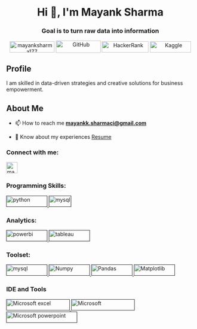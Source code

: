 <h1 align="center">Hi 👋, I'm Mayank Sharma</h1>
<h3 align="center">Goal is to turn raw data into information</h3>


<p align="center">
  <a href="https://linkedin.com/in/mayanksharma177" target="blank"><img align="center" src="https://camo.githubusercontent.com/591c02e8ff595d43e0b35b1b29aed639a7154b959cd8f8c854b9e176d885b094/68747470733a2f2f696d672e736869656c64732e696f2f62616467652f4c696e6b6564496e2d3030373742353f7374796c653d666f722d7468652d6261646765266c6f676f3d6c696e6b6564696e266c6f676f436f6c6f723d7768697465" alt="mayanksharma177" height="30" width="120" /></a>
  <a href="https://github.com/your-github-username" target="blank"><img align="center" src="https://camo.githubusercontent.com/e8608a6316b9d88ea49559b15837c90b1c14fb172ca6743b50150cd54f208e26/68747470733a2f2f696d672e736869656c64732e696f2f62616467652f4769744875622d3130303030303f7374796c653d666f722d7468652d6261646765266c6f676f3d676974687562266c6f676f436f6c6f723d7768697465" alt="GitHub" height="33" width="120" /></a>
  <a href="https://www.hackerrank.com/your-hackerrank-username" target="blank"><img align="center" src="https://camo.githubusercontent.com/7f903912e470cb82cb5a495f7c55dbb42d84af2c4a29c5fba2103a6eda9c206e/68747470733a2f2f696d672e736869656c64732e696f2f62616467652f2d4861636b657272616e6b2d3245433836363f7374796c653d666f722d7468652d6261646765266c6f676f3d4861636b657252616e6b266c6f676f436f6c6f723d7768697465" alt="HackerRank" height="30" width="125" /></a>
  <a href="https://www.kaggle.com/your-kaggle-username" target="blank"><img align="center" src="https://camo.githubusercontent.com/74f4165a70cf43b25e5e8df17a045426ddbf698b625a7c71c0a6412daa4eb011/68747470733a2f2f696d672e736869656c64732e696f2f62616467652f4b6167676c652d3033356137643f7374796c653d666f722d7468652d6261646765266c6f676f3d6b6167676c65266c6f676f436f6c6f723d7768697465" alt="Kaggle" height="30" width="110" /></a>
</p>


<h2>Profile</h2>
<p>I am skilled in data-driven strategies and creative solutions for business empowerment.</p>

<h2>About Me</h2>

- 📫 How to reach me **mayankk.sharmaci@gmail.com**

- 📄 Know about my experiences [Resume](https://drive.google.com/file/d/17x635tTmt4Fp7WPiYIKfzQYngdC09hra/view?usp=drive_link)

<h3 align="left">Connect with me:</h3>
<p align="left">
<a href="https://linkedin.com/in/mayanksharma177" target="blank"><img align="center" src="https://raw.githubusercontent.com/rahuldkjain/github-profile-readme-generator/master/src/images/icons/Social/linked-in-alt.svg" alt="mayanksharma177" height="30" width="30" /></a>
</p>

<h3 align="left">Programming Skills:</h3>
<p align="left"> 

<a href="" target="_blank" rel="noreferrer">
    <img src="https://camo.githubusercontent.com/bb64b34d04a01cfa79658e2704085740d88e209c21905d0f5b55ebc87a83aa3a/68747470733a2f2f696d672e736869656c64732e696f2f62616467652f507974686f6e2d4646443433423f7374796c653d666f722d7468652d6261646765266c6f676f3d707974686f6e266c6f676f436f6c6f723d626c7565" alt="python" width="110" height="30"/>
  </a>


  <a href="" target="_blank" rel="noreferrer">
    <img src="https://camo.githubusercontent.com/89c0c631bae986c489a975ba0e7042d85633bc0f1dd4030c3fa9163db0f9b57b/68747470733a2f2f696d672e736869656c64732e696f2f62616467652f522d3237364443333f7374796c653d666f722d7468652d6261646765266c6f676f3d72266c6f676f436f6c6f723d7768697465" alt="mysql" width="60" height="30"/>
  </a> 


<h3 align="left">Analytics:</h3>
 </a> 
  <a href="" target="_blank" rel="noreferrer">
    <img src="https://camo.githubusercontent.com/5e0632cec7067f42e3137dbabf5a86601c1e2ded8cab8452fb26f98a083c5b95/68747470733a2f2f696d672e736869656c64732e696f2f62616467652f506f77657242492d4632433831313f7374796c653d666f722d7468652d6261646765266c6f676f3d506f7765722532304249266c6f676f436f6c6f723d7768697465" alt="powerbi" width="110" height="30"/>
  </a>

  <a href="" target="_blank" rel="noreferrer">
    <img src="https://camo.githubusercontent.com/83ae0d099431c4a77fc15f7f19c767cf76b0e9cb12f4348a6583c233e2826424/68747470733a2f2f696d672e736869656c64732e696f2f62616467652f5461626c6561752d4539373632373f7374796c653d666f722d7468652d6261646765266c6f676f3d5461626c656175266c6f676f436f6c6f723d7768697465" alt="tableau" width="110" height="30"/>
  </a>

<h3 align="left">Toolset: </h3>
</a> 
  <a href="" target="_blank" rel="noreferrer">
    <img src="https://camo.githubusercontent.com/b26699b50f121ded46e4f9f975eb7f48a9eb43e81582986c4b98766592576c01/68747470733a2f2f696d672e736869656c64732e696f2f62616467652f4d7953514c2d3030354338343f7374796c653d666f722d7468652d6261646765266c6f676f3d6d7973716c266c6f676f436f6c6f723d7768697465" alt="mysql" width="110" height="30"/>

  </a>
  <a href="" target="_blank" rel="noreferrer">
    <img src="https://camo.githubusercontent.com/6eca86d3f9f9e48719c4958f16f78d98197b34f8928976e7b4c241d906f08738/68747470733a2f2f696d672e736869656c64732e696f2f62616467652f4e756d70792d3737374242343f7374796c653d666f722d7468652d6261646765266c6f676f3d6e756d7079266c6f676f436f6c6f723d7768697465" alt="Numpy" width="110" height="30"/>
  </a>

</a>
  <a href="" target="_blank" rel="noreferrer">
    <img src="https://camo.githubusercontent.com/4487725c400789fceb3e540abc5b7cabe5dee39b7e4c91e1e906fccd26416cbd/68747470733a2f2f696d672e736869656c64732e696f2f62616467652f50616e6461732d3243324437323f7374796c653d666f722d7468652d6261646765266c6f676f3d70616e646173266c6f676f436f6c6f723d7768697465" alt="Pandas" width="110" height="30"/>
  </a>

</a>
  <a href="" target="_blank" rel="noreferrer">
    <img src="https://camo.githubusercontent.com/5afd5f007522c7ff5f670666998794d8bf7bf77808c1186a280c6d369a7fb732/68747470733a2f2f696d672e736869656c64732e696f2f62616467652f6d6174706c6f746c69622d3337374542383f7374796c653d666f722d7468652d6261646765266c6f676f3d6d6174706c6f746c6962266c6f676f436f6c6f723d7768697465" alt="Matplotlib" width="110" height="30"/>
  </a>


<h3 align="left">IDE and Tools </h3>
</a> 
  <a href="" target="_blank" rel="noreferrer">
    <img src="https://camo.githubusercontent.com/3accba4a9c3c86c5cd18300b2fc80c4890666662e6ea18361d16d9974a6d8590/68747470733a2f2f696d672e736869656c64732e696f2f62616467652f4d6963726f736f66745f457863656c2d3231373334363f7374796c653d666f722d7468652d6261646765266c6f676f3d6d6963726f736f66742d657863656c266c6f676f436f6c6f723d7768697465" alt="Microsoft excel" width="170" height="30"/>

  </a>
  <a href="" target="_blank" rel="noreferrer">
    <img src="https://camo.githubusercontent.com/9a3e916d670f4f918eff503533f8047c239ad0a5bdab834cd2e049e47ef46d37/68747470733a2f2f696d672e736869656c64732e696f2f62616467652f4d6963726f736f66745f576f72642d3242353739413f7374796c653d666f722d7468652d6261646765266c6f676f3d6d6963726f736f66742d776f7264266c6f676f436f6c6f723d7768697465" alt="Microsoft" width="170" height="30"/>
  </a>

</a>
  <a href="" target="_blank" rel="noreferrer">
    <img src="https://camo.githubusercontent.com/a0089bc3cb81a201fafb501952309feba97e5062e0bda984b24d5906670bba12/68747470733a2f2f696d672e736869656c64732e696f2f62616467652f4d6963726f736f66745f506f776572506f696e742d4237343732413f7374796c653d666f722d7468652d6261646765266c6f676f3d6d6963726f736f66742d706f776572706f696e74266c6f676f436f6c6f723d7768697465" alt="Microsoft powerpoint" width="190" height="30"/>
  </a>


</p>
